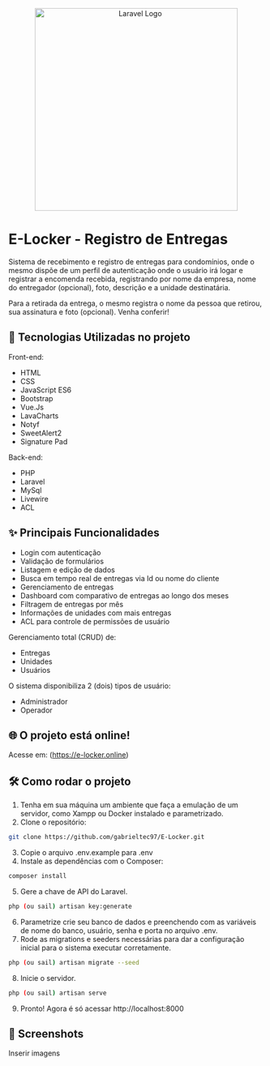 <p align="center"><a href="https://laravel.com" target="_blank"><img src="https://raw.githubusercontent.com/laravel/art/master/logo-lockup/5%20SVG/2%20CMYK/1%20Full%20Color/laravel-logolockup-cmyk-red.svg" width="400" alt="Laravel Logo"></a></p>

# E-Locker - Registro de Entregas
Sistema de recebimento e registro de entregas para condomínios, onde o mesmo dispõe de um perfil de autenticação onde o usuário irá logar e registrar a encomenda recebida, registrando por nome da empresa, nome do entregador (opcional), foto, descrição e a unidade destinatária. 

Para a retirada da entrega, o mesmo registra o nome da pessoa que retirou, sua assinatura e foto (opcional). Venha conferir!

## 🚀 Tecnologias Utilizadas no projeto

Front-end:
- HTML
- CSS
- JavaScript ES6
- Bootstrap
- Vue.Js
- LavaCharts
- Notyf
- SweetAlert2
- Signature Pad

Back-end:
- PHP
- Laravel
- MySql
- Livewire
- ACL

## ✨ Principais Funcionalidades

- Login com autenticação
- Validação de formulários
- Listagem e edição de dados
- Busca em tempo real de entregas via Id ou nome do cliente
- Gerenciamento de entregas
- Dashboard com comparativo de entregas ao longo dos meses
- Filtragem de entregas por mês
- Informações de unidades com mais entregas
- ACL para controle de permissões de usuário

Gerenciamento total (CRUD) de:

- Entregas
- Unidades
- Usuários

O sistema disponibiliza 2 (dois) tipos de usuário:

- Administrador
- Operador

## 🌐 O projeto está online!

Acesse em: (https://e-locker.online)

## 🛠️ Como rodar o projeto

1. Tenha em sua máquina um ambiente que faça a emulação de um servidor, como Xampp ou Docker instalado e parametrizado.
2. Clone o repositório:
```bash
git clone https://github.com/gabrieltec97/E-Locker.git
```
3. Copie o arquivo .env.example para .env
4. Instale as dependências com o Composer:
```bash
composer install
```
5. Gere a chave de API do Laravel.
```bash
php (ou sail) artisan key:generate
```
6. Parametrize crie seu banco de dados e preenchendo com as variáveis de nome do banco, usuário, senha e porta no arquivo .env.
7. Rode as migrations e seeders necessárias para dar a configuração inicial para o sistema executar corretamente.
```bash
php (ou sail) artisan migrate --seed
```
8. Inicie o servidor.
```bash
php (ou sail) artisan serve
```
9. Pronto! Agora é só acessar http://localhost:8000

## 📸 Screenshots

Inserir imagens
